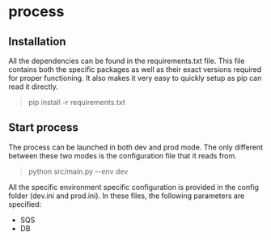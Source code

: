 # process

## Installation

All the dependencies can be found in the requirements.txt file. This file contains both the specific packages as well as their exact versions required for proper functioning. It also makes it very easy to quickly setup as pip can read it directly.

> pip install -r requirements.txt

## Start process

The process can be launched in both dev and prod mode. The only different between these two modes is the configuration file that it reads from.

> python src/main.py --env dev

All the specific environment specific configuration is provided in the config folder (dev.ini and prod.ini). In these files, the following parameters are specified:

- SQS
- DB
